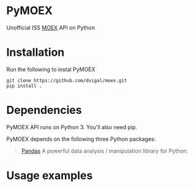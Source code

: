# PyMOEX
Unofficial ISS [MOEX](https://iss.moex.com/iss/reference/) API on Python 
# Installation
Run the following to instal PyMOEX
```
git clone https://github.com/dvigal/moex.git
pip install .
```

# Dependencies
PyMOEX API runs on Python 3. You'll also need pip.

PyMOEX depends on the following three Python packages:
> [Pandas](http://pandas.pydata.org/) A powerful data analysis / manipulation library for Python.

# Usage examples